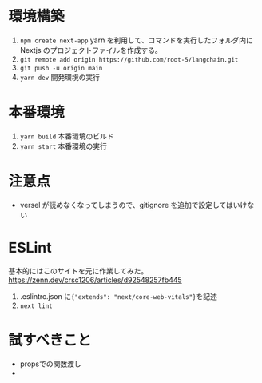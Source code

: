 # 環境構築

1. `npm create next-app` yarn を利用して、コマンドを実行したフォルダ内に Nextjs のプロジェクトファイルを作成する。
2. `git remote add origin https://github.com/root-5/langchain.git`
3. `git push -u origin main`
4. `yarn dev` 開発環境の実行

# 本番環境

1. `yarn build` 本番環境のビルド
2. `yarn start` 本番環境の実行

# 注意点

-   versel が読めなくなってしまうので、gitignore を追加で設定してはいけない

# ESLint

基本的にはこのサイトを元に作業してみた。
https://zenn.dev/crsc1206/articles/d92548257fb445

1. .eslintrc.json に`{"extends": "next/core-web-vitals"}`を記述
2. `next lint`

# 試すべきこと

-   propsでの関数渡し
-
